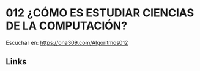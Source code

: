 # 012 ¿CÓMO ES ESTUDIAR CIENCIAS DE LA COMPUTACIÓN?


Escuchar en: https://ona309.com/Algoritmos012

## Links

